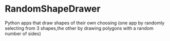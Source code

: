 # RandomShapeDrawer

Python apps that draw shapes of their own choosing (one app by randomly selecting from 3 shapes,the other by drawing polygons with a random number of sides)
